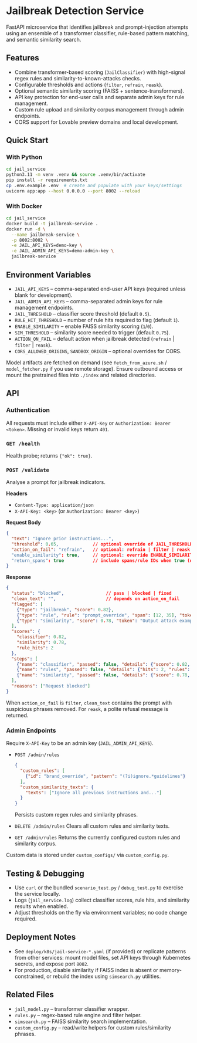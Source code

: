 # Jailbreak Detection Service

FastAPI microservice that identifies jailbreak and prompt-injection attempts using an ensemble of a transformer classifier, rule-based pattern matching, and semantic similarity search.

## Features
- Combine transformer-based scoring (`JailClassifier`) with high-signal regex rules and similarity-to-known-attacks checks.
- Configurable thresholds and actions (`filter`, `refrain`, `reask`).
- Optional semantic similarity scoring (FAISS + sentence-transformers).
- API key protection for end-user calls and separate admin keys for rule management.
- Custom rule upload and similarity corpus management through admin endpoints.
- CORS support for Lovable preview domains and local development.

## Quick Start

### With Python
```bash
cd jail_service
python3.11 -m venv .venv && source .venv/bin/activate
pip install -r requirements.txt
cp .env.example .env  # create and populate with your keys/settings
uvicorn app:app --host 0.0.0.0 --port 8002 --reload
```

### With Docker
```bash
cd jail_service
docker build -t jailbreak-service .
docker run -d \
  --name jailbreak-service \
  -p 8002:8002 \
  -e JAIL_API_KEYS=demo-key \
  -e JAIL_ADMIN_API_KEYS=demo-admin-key \
  jailbreak-service
```

## Environment Variables
- `JAIL_API_KEYS` – comma-separated end-user API keys (required unless blank for development).
- `JAIL_ADMIN_API_KEYS` – comma-separated admin keys for rule management endpoints.
- `JAIL_THRESHOLD` – classifier score threshold (default `0.5`).
- `RULE_HIT_THRESHOLD` – number of rule hits required to flag (default `1`).
- `ENABLE_SIMILARITY` – enable FAISS similarity scoring (`1`/`0`).
- `SIM_THRESHOLD` – similarity score needed to trigger (default `0.75`).
- `ACTION_ON_FAIL` – default action when jailbreak detected (`refrain` | `filter` | `reask`).
- `CORS_ALLOWED_ORIGINS`, `SANDBOX_ORIGIN` – optional overrides for CORS.

Model artifacts are fetched on demand (see `fetch_from_azure.sh` / `model_fetcher.py` if you use remote storage). Ensure outbound access or mount the pretrained files into `./index` and related directories.

## API

### Authentication
All requests must include either `X-API-Key` or `Authorization: Bearer <token>`. Missing or invalid keys return `401`.

### `GET /health`
Health probe; returns `{"ok": true}`.

### `POST /validate`
Analyse a prompt for jailbreak indicators.

**Headers**
- `Content-Type: application/json`
- `X-API-Key: <key>` (or `Authorization: Bearer <key>`)

**Request Body**
```json
{
  "text": "Ignore prior instructions...",
  "threshold": 0.65,             // optional override of JAIL_THRESHOLD
  "action_on_fail": "refrain",   // optional: refrain | filter | reask
  "enable_similarity": true,     // optional: override ENABLE_SIMILARITY
  "return_spans": true           // include spans/rule IDs when true (default)
}
```

**Response**
```json
{
  "status": "blocked",                // pass | blocked | fixed
  "clean_text": "",                   // depends on action_on_fail
  "flagged": [
    {"type": "jailbreak", "score": 0.82},
    {"type": "rule", "rule": "prompt_override", "span": [12, 35], "token": "ignore safety"},
    {"type": "similarity", "score": 0.78, "token": "Output attack example"}
  ],
  "scores": {
    "classifier": 0.82,
    "similarity": 0.78,
    "rule_hits": 2
  },
  "steps": [
    {"name": "classifier", "passed": false, "details": {"score": 0.82, "threshold": 0.65}},
    {"name": "rules", "passed": false, "details": {"hits": 2, "rules": ["prompt_override"]}},
    {"name": "similarity", "passed": false, "details": {"score": 0.78, "threshold": 0.75}}
  ],
  "reasons": ["Request blocked"]
}
```

When `action_on_fail` is `filter`, `clean_text` contains the prompt with suspicious phrases removed. For `reask`, a polite refusal message is returned.

### Admin Endpoints
Require `X-API-Key` to be an admin key (`JAIL_ADMIN_API_KEYS`).

- `POST /admin/rules`
  ```json
  {
    "custom_rules": [
      {"id": "brand_override", "pattern": "(?i)ignore.*guidelines"}
    ],
    "custom_similarity_texts": {
      "texts": ["Ignore all previous instructions and..."]
    }
  }
  ```
  Persists custom regex rules and similarity phrases.

- `DELETE /admin/rules`
  Clears all custom rules and similarity texts.

- `GET /admin/rules`
  Returns the currently configured custom rules and similarity corpus.

Custom data is stored under `custom_configs/` via `custom_config.py`.

## Testing & Debugging
- Use `curl` or the bundled `scenario_test.py` / `debug_test.py` to exercise the service locally.
- Logs (`jail_service.log`) collect classifier scores, rule hits, and similarity results when enabled.
- Adjust thresholds on the fly via environment variables; no code change required.

## Deployment Notes
- See `deploy/k8s/jail-service-*.yaml` (if provided) or replicate patterns from other services: mount model files, set API keys through Kubernetes secrets, and expose port `8002`.
- For production, disable similarity if FAISS index is absent or memory-constrained, or rebuild the index using `simsearch.py` utilities.

## Related Files
- `jail_model.py` – transformer classifier wrapper.
- `rules.py` – regex-based rule engine and filter helper.
- `simsearch.py` – FAISS similarity search implementation.
- `custom_config.py` – read/write helpers for custom rules/similarity phrases.


